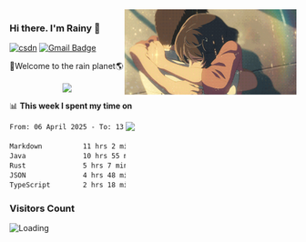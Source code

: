<img  align='right' height="150" src="https://github.com/LikeRainDay/LikeRainDay/blob/master/pic/img_rain_1.gif?raw=true">



### Hi there. I'm Rainy :lemon:

[![csdn](https://img.shields.io/badge/-csdn-c14438?style=flat-square&logo=c&logoColor=white)](https://blog.csdn.net/qq_15807167)
[![Gmail Badge](https://img.shields.io/badge/-gmail-c14438?style=flat-square&logo=Gmail&logoColor=white&link=mailto:houshuai0816@gmail.com)](mailto:houshuai0816@gmail.com)

🚀Welcome to the rain planet🌎

<center>
<img align='center'  src="https://source.unsplash.com/user/rainyhehe/likes">
</center>

📊 **This week I spent my time on**

<img align='right'   width="300" src="https://github-readme-stats.vercel.app/api?username=LikeRainDay&show_icons=true&title_color=fff&icon_color=79ff97&text_color=9f9f9f&bg_color=151515&count_private=true">

<!--START_SECTION:waka-->

```txt
From: 06 April 2025 - To: 13 April 2025

Markdown          11 hrs 2 mins   ███████▒░░░░░░░░░░░░░░░░░   28.70 %
Java              10 hrs 55 mins  ███████░░░░░░░░░░░░░░░░░░   28.41 %
Rust              5 hrs 7 mins    ███▒░░░░░░░░░░░░░░░░░░░░░   13.34 %
JSON              4 hrs 48 mins   ███░░░░░░░░░░░░░░░░░░░░░░   12.51 %
TypeScript        2 hrs 18 mins   █▒░░░░░░░░░░░░░░░░░░░░░░░   05.98 %
```

<!--END_SECTION:waka-->

### Visitors Count
<img align="left" src = "https://profile-counter.glitch.me/LikeRainDay/count.svg" alt ="Loading">
